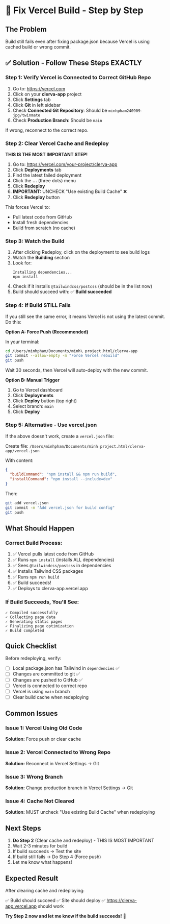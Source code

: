 # 🔧 Fix Vercel Build - Step by Step

## The Problem
Build still fails even after fixing package.json because Vercel is using cached build or wrong commit.

## ✅ Solution - Follow These Steps EXACTLY

### Step 1: Verify Vercel is Connected to Correct GitHub Repo

1. Go to: https://vercel.com
2. Click on your **clerva-app** project
3. Click **Settings** tab
4. Click **Git** in left sidebar
5. Check **Connected Git Repository**: Should be `minhpham240909-jpg/twinmate`
6. Check **Production Branch**: Should be `main`

If wrong, reconnect to the correct repo.

### Step 2: Clear Vercel Cache and Redeploy

**THIS IS THE MOST IMPORTANT STEP!**

1. Go to: https://vercel.com/your-project/clerva-app
2. Click **Deployments** tab
3. Find the latest failed deployment
4. Click the **...** (three dots) menu
5. Click **Redeploy**
6. **IMPORTANT:** UNCHECK "Use existing Build Cache" ❌
7. Click **Redeploy** button

This forces Vercel to:
- Pull latest code from GitHub
- Install fresh dependencies
- Build from scratch (no cache)

### Step 3: Watch the Build

1. After clicking Redeploy, click on the deployment to see build logs
2. Watch the **Building** section
3. Look for:
   ```
   Installing dependencies...
   npm install
   ```
4. Check if it installs `@tailwindcss/postcss` (should be in the list now)
5. Build should succeed with: ✅ **Build succeeded**

### Step 4: If Build STILL Fails

If you still see the same error, it means Vercel is not using the latest commit. Do this:

**Option A: Force Push (Recommended)**

In your terminal:
```bash
cd /Users/minhpham/Documents/minh\ project.html/clerva-app
git commit --allow-empty -m "Force Vercel rebuild"
git push
```

Wait 30 seconds, then Vercel will auto-deploy with the new commit.

**Option B: Manual Trigger**

1. Go to Vercel dashboard
2. Click **Deployments**
3. Click **Deploy** button (top right)
4. Select branch: `main`
5. Click **Deploy**

### Step 5: Alternative - Use vercel.json

If the above doesn't work, create a `vercel.json` file:

Create file: `/Users/minhpham/Documents/minh project.html/clerva-app/vercel.json`

With content:
```json
{
  "buildCommand": "npm install && npm run build",
  "installCommand": "npm install --include=dev"
}
```

Then:
```bash
git add vercel.json
git commit -m "Add vercel.json for build config"
git push
```

## What Should Happen

### Correct Build Process:

1. ✅ Vercel pulls latest code from GitHub
2. ✅ Runs `npm install` (installs ALL dependencies)
3. ✅ Sees `@tailwindcss/postcss` in dependencies
4. ✅ Installs Tailwind CSS packages
5. ✅ Runs `npm run build`
6. ✅ Build succeeds!
7. ✅ Deploys to clerva-app.vercel.app

### If Build Succeeds, You'll See:

```
✓ Compiled successfully
✓ Collecting page data
✓ Generating static pages
✓ Finalizing page optimization
✓ Build completed
```

## Quick Checklist

Before redeploying, verify:

- [ ] Local package.json has Tailwind in `dependencies` ✅
- [ ] Changes are committed to git ✅
- [ ] Changes are pushed to GitHub ✅
- [ ] Vercel is connected to correct repo
- [ ] Vercel is using `main` branch
- [ ] Clear build cache when redeploying

## Common Issues

### Issue 1: Vercel Using Old Code
**Solution:** Force push or clear cache

### Issue 2: Vercel Connected to Wrong Repo
**Solution:** Reconnect in Vercel Settings → Git

### Issue 3: Wrong Branch
**Solution:** Change production branch in Vercel Settings → Git

### Issue 4: Cache Not Cleared
**Solution:** MUST uncheck "Use existing Build Cache" when redeploying

## Next Steps

1. **Do Step 2** (Clear cache and redeploy) - THIS IS MOST IMPORTANT
2. Wait 2-3 minutes for build
3. If build succeeds → Test the site
4. If build still fails → Do Step 4 (Force push)
5. Let me know what happens!

## Expected Result

After clearing cache and redeploying:

✅ Build should succeed
✅ Site should deploy
✅ https://clerva-app.vercel.app should work

**Try Step 2 now and let me know if the build succeeds!** 🚀

